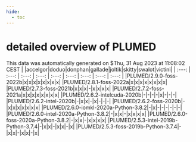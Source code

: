 ```yaml
---
hide:
  - toc
---
```


detailed overview of PLUMED
===========================


This data was automatically generated on $Thu, 31 Aug 2023 at 11:08:02 CEST
| |accelgor|doduo|donphan|gallade|joltik|skitty|swalot|victini|
| :---: | :---: | :---: | :---: | :---: | :---: | :---: | :---: | :---: |
|PLUMED/2.9.0-foss-2022b|x|x|x|x|x|x|x|x|
|PLUMED/2.8.1-foss-2022a|x|x|x|x|x|x|x|x|
|PLUMED/2.7.3-foss-2021b|x|x|x|-|x|x|x|x|
|PLUMED/2.7.2-foss-2021a|x|x|x|x|x|x|x|x|
|PLUMED/2.6.2-intelcuda-2020b|-|-|-|-|x|-|-|-|
|PLUMED/2.6.2-intel-2020b|-|x|x|-|x|-|-|-|
|PLUMED/2.6.2-foss-2020b|-|x|x|x|x|x|x|x|
|PLUMED/2.6.0-iomkl-2020a-Python-3.8.2|-|x|-|-|-|-|-|-|
|PLUMED/2.6.0-intel-2020a-Python-3.8.2|-|x|x|-|x|x|x|x|
|PLUMED/2.6.0-foss-2020a-Python-3.8.2|-|x|x|-|x|x|x|x|
|PLUMED/2.5.3-intel-2019b-Python-3.7.4|-|x|x|-|x|x|-|x|
|PLUMED/2.5.3-foss-2019b-Python-3.7.4|-|x|x|-|x|x|-|x|
